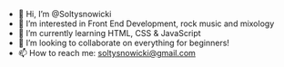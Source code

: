 - 👋 Hi, I’m @Soltysnowicki
- 👀 I’m interested in Front End Development, rock music and mixology
- 🌱 I’m currently learning HTML, CSS & JavaScript
- 💞️ I’m looking to collaborate on everything for beginners!
- 📫 How to reach me: soltysnowicki@gmail.com

<!---
Soltysnowicki/Soltysnowicki is a ✨ special ✨ repository because its `README.md` (this file) appears on your GitHub profile.
You can click the Preview link to take a look at your changes.
--->
